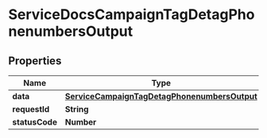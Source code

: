 

# ServiceDocsCampaignTagDetagPhonenumbersOutput


## Properties

| Name | Type | Description | Notes |
|------------ | ------------- | ------------- | -------------|
|**data** | [**ServiceCampaignTagDetagPhonenumbersOutput**](ServiceCampaignTagDetagPhonenumbersOutput.md) |  |  [optional] |
|**requestId** | **String** |  |  [optional] |
|**statusCode** | **Number** |  |  [optional] |



